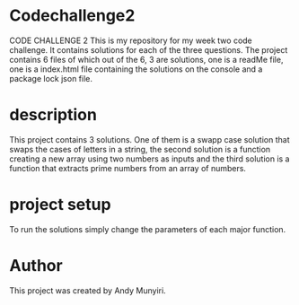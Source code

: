 # Codechallenge2
CODE CHALLENGE 2
This is my repository for my week two code challenge. It contains solutions for each of the three questions. The project contains 6 files of which out of the 6, 3 are solutions, one is a readMe file, one is a index.html file containing the solutions on the console and a package lock json file.
# description
This project contains 3 solutions. One of them is a swapp case solution that swaps the cases of letters in a string, the second solution is a function creating a new array using two numbers as inputs and the third solution is a function that extracts prime numbers from an array of numbers.
# project setup
To run the solutions simply change the parameters of each major function.
# Author
This project was created by Andy Munyiri.